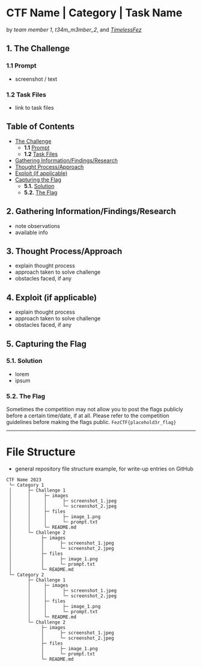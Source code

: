 # CTF Name | Category | Task Name

by *team member 1*, *t34m_m3mber_2*, and *[TimelessFez](https://github.com/TimelessFez/)*

## 1. The Challenge

### 1.1 Prompt
- screenshot / text

### 1.2 Task Files
- link to task files

## Table of Contents
- [The Challenge](https://github.com/TimelessFez/pCTF-marketing/edit/main/README.md#the-challenge)
  - **1.1** [Prompt](https://github.com/TimelessFez/pCTF-marketing/edit/main/README.md#prompt)
  - **1.2** [Task Files](https://github.com/TimelessFez/pCTF-marketing/edit/main/README.md#task-files)
- [Gathering Information/Findings/Research](https://github.com/TimelessFez/CTF-writeup-template/blob/main/README.md#gathering-informationfindingsresearch)
- [Thought Process/Approach](https://github.com/TimelessFez/pCTF-marketing/edit/main/README.md#thought-process)
- [Exploit (if applicable)](https://github.com/TimelessFez/pCTF-marketing/edit/main/README.md#capturing-the-flag)
- [Capturing the Flag](https://github.com/TimelessFez/pCTF-marketing/edit/main/README.md#exploit-if-applicable)
  - **5.1.** [Solution](https://github.com/TimelessFez/pCTF-marketing/edit/main/README.md#solution)
  - **5.2.** [The Flag](https://github.com/TimelessFez/pCTF-marketing/edit/main/README.md#the-flag)

## 2. Gathering Information/Findings/Research
- note observations
- available info

## 3. Thought Process/Approach
- explain thought process
- approach taken to solve challenge
- obstacles faced, if any

## 4. Exploit (if applicable)
- explain thought process
- approach taken to solve challenge
- obstacles faced, if any

## 5. Capturing the Flag
### 5.1. Solution
- lorem
- ipsum

### 5.2. The Flag
Sometimes the competition may not allow you to post the flags publicly before a certain time/date, if at all. Please refer to the competition guidelines before making the flags public.
``FezCTF{placehold3r_flag}``

---

# File Structure
- general repository file structure example, for write-up entries on GitHub
```
CTF Name 2023
 └─ Category 1
 │      ├─ Challenge 1
 │      │     ├─ images
 │      │     │      ├─ screenshot_1.jpeg
 │      │     │      └─ screenshot_2.jpeg
 │      │     ├─ files
 │      │     │      ├─ image_1.png
 │      │     │      └─ prompt.txt
 │      │     └─ README.md
 │      └─ Challenge 2
 │           ├─ images
 │           │      ├─ screenshot_1.jpeg
 │           │      └─ screenshot_2.jpeg
 │           ├─ files
 │           │      ├─ image_1.png
 │           │      └─ prompt.txt
 │           └─ README.md
 └─ Category 2
        ├─ Challenge 1
        │     ├─ images
        │     │      ├─ screenshot_1.jpeg
        │     │      └─ screenshot_2.jpeg
        │     ├─ files
        │     │      ├─ image_1.png
        │     │      └─ prompt.txt
        │     └─ README.md
        └─ Challenge 2
             ├─ images
             │      ├─ screenshot_1.jpeg
             │      └─ screenshot_2.jpeg
             ├─ files
             │      ├─ image_1.png
             │      └─ prompt.txt
             └─ README.md

```
